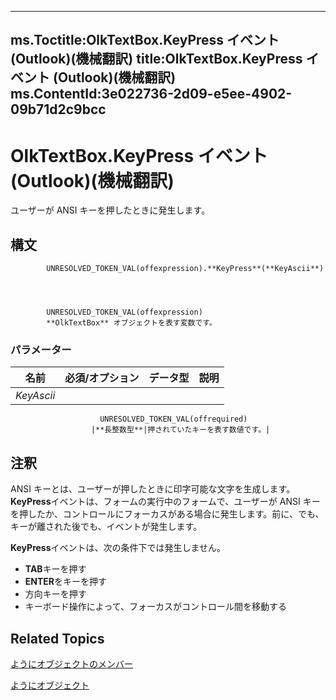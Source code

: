 

---
ms.Toctitle:OlkTextBox.KeyPress イベント (Outlook)(機械翻訳)
title:OlkTextBox.KeyPress イベント (Outlook)(機械翻訳)
ms.ContentId:3e022736-2d09-e5ee-4902-09b71d2c9bcc
---
# OlkTextBox.KeyPress イベント (Outlook)(機械翻訳)




ユーザーが ANSI キーを押したときに発生します。

## 構文

            UNRESOLVED_TOKEN_VAL(offexpression).**KeyPress**(**KeyAscii**)




            UNRESOLVED_TOKEN_VAL(offexpression)
            **OlkTextBox** オブジェクトを表す変数です。

### パラメーター

|**名前**|**必須/オプション**|**データ型**|**説明**|
|---|---|---|---|
|*KeyAscii*|
                        UNRESOLVED_TOKEN_VAL(offrequired)
                      |**長整数型**|押されていたキーを表す数値です。|





## 注釈
ANSI キーとは、ユーザーが押したときに印字可能な文字を生成します。**KeyPress**イベントは、フォームの実行中のフォームで、ユーザーが ANSI キーを押したか、コントロールにフォーカスがある場合に発生します。前に、でも、キーが離された後でも、イベントが発生します。



**KeyPress**イベントは、次の条件下では発生しません。

- **TAB**キーを押す
- **ENTER**をキーを押す
- 方向キーを押す
- キーボード操作によって、フォーカスがコントロール間を移動する









## Related Topics

[ようにオブジェクトのメンバー](f4a5f9ea-15f7-164e-d7ca-77a0842105c8.md)

[ようにオブジェクト](8c9438bf-e20a-2f70-90ac-097cf09594ca.md)




